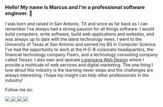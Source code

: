 ### Hello! My name is Marcus and I'm a professional software engineer. 👋

<!--
**MeesterMarcus/MeesterMarcus** is a ✨ _special_ ✨ repository because its `README.md` (this file) appears on your GitHub profile.

Here are some ideas to get you started:

- 🔭 I’m currently working on ...
- 🌱 I’m currently learning ...
- 👯 I’m looking to collaborate on ...
- 🤔 I’m looking for help with ...
- 💬 Ask me about ...
- 📫 How to reach me: ...
- 😄 Pronouns: ...
- ⚡ Fun fact: ...
-->

I was born and raised in San Antonio, TX and since as far back as I can remember I've always had a strong passion for all things software. I would build computers, write software, build web applications and websites, and was always up to date with the latest technology news. I went to the University of Texas at San Antonio and earned my BS in Computer Science. I've had the opportunity to work at the H-E-B corporate headquarters, the financial technology company Fiserv, and a technology consulting company called Terazo. I also own and operate [Lorenzana Web Design](https://www.lorenzanadesigns.com)  where I provide a multitude of web services and digital marketing. The one thing I love about this industry is the learning never stops and the challenges are always interesting. I hope my insight can help other professionals in the industry!

Follow me on:

<a href="https://www.linkedin.com/in/lorenzanamarcus/">
    <img src="https://img.shields.io/badge/linkedin-%230077B5.svg?&style=for-the-badge&logo=linkedin&logoColor=white" />
</a>
  
<a href="https://www.instagram.com/lorenzana_web">
   <img src="https://img.shields.io/badge/instagram-%23E4405F.svg?&style=for-the-badge&logo=instagram&logoColor=white" />        
</a>

<a href="https://www.facebook.com/lorenzanaweb">
   <img src="https://img.shields.io/badge/facebook-%231877F2.svg?&style=for-the-badge&logo=facebook&logoColor=white" />        
</a>

<a href="https://twitter.com/lorenzana_web">
   <img src="https://img.shields.io/badge/twitter-%231DA1F2.svg?&style=for-the-badge&logo=twitter&logoColor=white" />        
</a>
